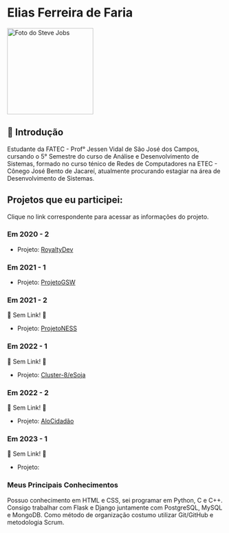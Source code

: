# Elias Ferreira de Faria
  <td align="center">
      <a href="#">
        <img src="https://avatars.githubusercontent.com/u/71013006?s=400&u=cdaf1fd724434cc5928dec38453bce0b3ee5f98a&v=4" width="200px;" alt="Foto do Steve Jobs"/><br>
      </a>
    </td>
    
## 📝 Introdução
Estudante da FATEC - Prof° Jessen Vidal de São José dos Campos, cursando o 5° Semestre do curso de Análise e Desenvolvimento de Sistemas, formado no curso ténico de Redes de Computadores na ETEC - Cônego José Bento de Jacareí, atualmente procurando estagiar na área de Desenvolvimento de Sistemas.

## Projetos que eu participei:
Clique no link correspondente para acessar as informações do projeto.

### Em 2020 - 2
* Projeto: [RoyaltyDev]()


### Em 2021 - 1
*  Projeto: [ProjetoGSW]()


### Em 2021 - 2
🚧  Sem Link!  🚧
* Projeto: [ProjetoNESS]()


### Em 2022 - 1
🚧  Sem Link!  🚧
* Projeto: [Cluster-8/eSoja]()


### Em 2022 - 2
🚧  Sem Link!  🚧
* Projeto: [AloCidadão]()


### Em 2023 - 1
🚧  Sem Link!  🚧
*  Projeto: []()



### Meus Principais Conhecimentos
Possuo conhecimento em HTML e CSS, sei programar em Python, C e C++. Consigo trabalhar com Flask e Django juntamente com PostgreSQL, MySQL e MongoDB. Como método de organização costumo utilizar Git/GitHub e metodologia Scrum.
